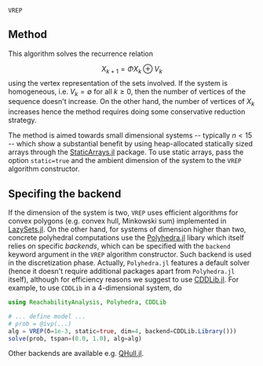 ```@docs
VREP
```

## Method

This algorithm solves the recurrence relation

$$
X_{k+1} = \Phi X_k \oplus V_k
$$
using the vertex representation of the sets involved. If the system is homogeneous,
i.e. $V_k = ∅$ for all $k \geq 0$, then the number of vertices of the sequence doesn't
increase. On the other hand, the number of vertices of $X_k$ increases hence the method
requires doing some conservative reduction strategy.

The method is aimed towards small dimensional systems -- typically $n < 15$ --
which show a substantial benefit by using heap-allocated statically sized arrays
through the [StaticArrays.jl](https://github.com/JuliaArrays/StaticArrays.jl) package.
To use static arrays, pass the option `static=true` and the ambient dimension of the
system to the `VREP` algorithm constructor.

## Specifing the backend

If the dimension of the system is two, `VREP` uses efficient algorithms for convex
polygons (e.g. convex hull, Minkowski sum) implemented in
[LazySets.jl](https://github.com/JuliaReach/LazySets.jl/).
On the other hand, for systems of dimension higher than two, concrete polyhedral
computations use the [Polyhedra.jl](https://github.com/JuliaPolyhedra/Polyhedra.jl)
libary which itself relies on specific *backends*, which
can be specified with the `backend` keyword argument in the `VREP` algorithm constructor.
Such backend is used in the discretization phase. Actually, `Polyhedra.jl` features a default
solver (hence it doesn't require additional packages apart from `Polyhedra.jl` itself),
although for efficiency reasons we suggest to use
[CDDLib.jl](https://github.com/JuliaPolyhedra/CDDLib.jl).
For example, to use `CDDLib` in a 4-dimensional system, do

```julia
using ReachabilityAnalysis, Polyhedra, CDDLib

# ... define model ...
# prob = @ivp(...)
alg = VREP(δ=1e-3, static=true, dim=4, backend=CDDLib.Library()))
solve(prob, tspan=(0.0, 1.0), alg=alg)
```
Other backends are available e.g. [QHull.jl](https://github.com/JuliaPolyhedra/QHull.jl/).
